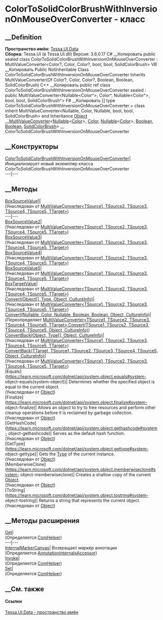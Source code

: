 # ColorToSolidColorBrushWithInversionOnMouseOverConverter - класс
##  __Definition
 **Пространство имён:** [Tessa.UI.Data](N_Tessa_UI_Data.htm)  
 **Сборка:** Tessa.UI (в Tessa.UI.dll) Версия: 3.6.0.17
C# __Копировать
     public sealed class ColorToSolidColorBrushWithInversionOnMouseOverConverter : MultiValueConverter<Color?, Color, Color?, bool, bool, SolidColorBrush>
VB __Копировать
     Public NotInheritable Class ColorToSolidColorBrushWithInversionOnMouseOverConverter
    	Inherits MultiValueConverter(Of Color?, Color, Color?, Boolean, Boolean, SolidColorBrush)
C++ __Копировать
     public ref class ColorToSolidColorBrushWithInversionOnMouseOverConverter sealed : public MultiValueConverter<Nullable<Color^>, Color^, Nullable<Color^>, bool, bool, SolidColorBrush^>
F# __Копировать
     [<SealedAttribute>]
    type ColorToSolidColorBrushWithInversionOnMouseOverConverter = 
        class
            inherit MultiValueConverter<Nullable<Color>, Color, Nullable<Color>, bool, bool, SolidColorBrush>
        end
Inheritance
    [Object](https://learn.microsoft.com/dotnet/api/system.object) __[MultiValueConverter](T_Tessa_UI_Data_MultiValueConverter_6.htm)<[Nullable](https://learn.microsoft.com/dotnet/api/system.nullable-1)<[Color](https://learn.microsoft.com/dotnet/api/system.windows.media.color)>, [Color](https://learn.microsoft.com/dotnet/api/system.windows.media.color), [Nullable](https://learn.microsoft.com/dotnet/api/system.nullable-1)<[Color](https://learn.microsoft.com/dotnet/api/system.windows.media.color)>, [Boolean](https://learn.microsoft.com/dotnet/api/system.boolean), [Boolean](https://learn.microsoft.com/dotnet/api/system.boolean), [SolidColorBrush](https://learn.microsoft.com/dotnet/api/system.windows.media.solidcolorbrush)> __ ColorToSolidColorBrushWithInversionOnMouseOverConverter
##  __Конструкторы
[ColorToSolidColorBrushWithInversionOnMouseOverConverter](M_Tessa_UI_Data_ColorToSolidColorBrushWithInversionOnMouseOverConverter__ctor.htm)|
Инициализирует новый экземпляр класса
ColorToSolidColorBrushWithInversionOnMouseOverConverter  
---|---  
##  __Методы
[BoxSourceValue1](M_Tessa_UI_Data_MultiValueConverter_6_BoxSourceValue1.htm)|  
(Унаследован от [MultiValueConverter<TSource1, TSource2, TSource3, TSource4,
TSource5, TTarget>](T_Tessa_UI_Data_MultiValueConverter_6.htm))  
---|---  
[BoxSourceValue2](M_Tessa_UI_Data_MultiValueConverter_6_BoxSourceValue2.htm)|  
(Унаследован от [MultiValueConverter<TSource1, TSource2, TSource3, TSource4,
TSource5, TTarget>](T_Tessa_UI_Data_MultiValueConverter_6.htm))  
[BoxSourceValue3](M_Tessa_UI_Data_MultiValueConverter_6_BoxSourceValue3.htm)|  
(Унаследован от [MultiValueConverter<TSource1, TSource2, TSource3, TSource4,
TSource5, TTarget>](T_Tessa_UI_Data_MultiValueConverter_6.htm))  
[BoxSourceValue4](M_Tessa_UI_Data_MultiValueConverter_6_BoxSourceValue4.htm)|  
(Унаследован от [MultiValueConverter<TSource1, TSource2, TSource3, TSource4,
TSource5, TTarget>](T_Tessa_UI_Data_MultiValueConverter_6.htm))  
[BoxSourceValue5](M_Tessa_UI_Data_MultiValueConverter_6_BoxSourceValue5.htm)|  
(Унаследован от [MultiValueConverter<TSource1, TSource2, TSource3, TSource4,
TSource5, TTarget>](T_Tessa_UI_Data_MultiValueConverter_6.htm))  
[BoxTargetValue](M_Tessa_UI_Data_MultiValueConverter_6_BoxTargetValue.htm)|  
(Унаследован от [MultiValueConverter<TSource1, TSource2, TSource3, TSource4,
TSource5, TTarget>](T_Tessa_UI_Data_MultiValueConverter_6.htm))  
[Convert(Object[], Type, Object,
CultureInfo)](M_Tessa_UI_Data_MultiValueConverter_6_Convert.htm)|  
(Унаследован от [MultiValueConverter<TSource1, TSource2, TSource3, TSource4,
TSource5, TTarget>](T_Tessa_UI_Data_MultiValueConverter_6.htm))  
[Convert(Nullable<Color>, Color, Nullable<Color>, Boolean, Boolean, Object,
CultureInfo)](M_Tessa_UI_Data_ColorToSolidColorBrushWithInversionOnMouseOverConverter_Convert.htm)|  
(Переопределяет [MultiValueConverter<TSource1, TSource2, TSource3, TSource4,
TSource5, TTarget>.Convert(TSource1, TSource2, TSource3, TSource4, TSource5,
Object, CultureInfo)](M_Tessa_UI_Data_MultiValueConverter_6_Convert_1.htm))  
[ConvertBack(Object, Type[], Object,
CultureInfo)](M_Tessa_UI_Data_MultiValueConverter_6_ConvertBack.htm)|  
(Унаследован от [MultiValueConverter<TSource1, TSource2, TSource3, TSource4,
TSource5, TTarget>](T_Tessa_UI_Data_MultiValueConverter_6.htm))  
[ConvertBack(TTarget, TSource1, TSource2, TSource3, TSource4, TSource5,
Object,
CultureInfo)](M_Tessa_UI_Data_MultiValueConverter_6_ConvertBack_1.htm)|  
(Унаследован от [MultiValueConverter<TSource1, TSource2, TSource3, TSource4,
TSource5, TTarget>](T_Tessa_UI_Data_MultiValueConverter_6.htm))  
[Equals](https://learn.microsoft.com/dotnet/api/system.object.equals#system-
object-equals\(system-object\))| Determines whether the specified object is
equal to the current object.  
(Унаследован от
[Object](https://learn.microsoft.com/dotnet/api/system.object))  
[Finalize](https://learn.microsoft.com/dotnet/api/system.object.finalize#system-
object-finalize)| Allows an object to try to free resources and perform other
cleanup operations before it is reclaimed by garbage collection.  
(Унаследован от
[Object](https://learn.microsoft.com/dotnet/api/system.object))  
[GetHashCode](https://learn.microsoft.com/dotnet/api/system.object.gethashcode#system-
object-gethashcode)| Serves as the default hash function.  
(Унаследован от
[Object](https://learn.microsoft.com/dotnet/api/system.object))  
[GetType](https://learn.microsoft.com/dotnet/api/system.object.gettype#system-
object-gettype)| Gets the
[Type](https://learn.microsoft.com/dotnet/api/system.type) of the current
instance.  
(Унаследован от
[Object](https://learn.microsoft.com/dotnet/api/system.object))  
[MemberwiseClone](https://learn.microsoft.com/dotnet/api/system.object.memberwiseclone#system-
object-memberwiseclone)| Creates a shallow copy of the current
[Object](https://learn.microsoft.com/dotnet/api/system.object).  
(Унаследован от
[Object](https://learn.microsoft.com/dotnet/api/system.object))  
[ToString](https://learn.microsoft.com/dotnet/api/system.object.tostring#system-
object-tostring)| Returns a string that represents the current object.  
(Унаследован от
[Object](https://learn.microsoft.com/dotnet/api/system.object))  
##  __Методы расширения
[Get](M_Tessa_Extensions_Default_Client_EDS_ComHelper_Get.htm)|  
(Определяется
[ComHelper](T_Tessa_Extensions_Default_Client_EDS_ComHelper.htm))  
---|---  
[InternalMarkerCanvas](M_Tessa_UI_Views_Charting_Annotations_AnnotationInternalsAccessor_InternalMarkerCanvas.htm)|
Возвращает маркер аннотации  
(Определяется
[AnnotationInternalsAccessor](T_Tessa_UI_Views_Charting_Annotations_AnnotationInternalsAccessor.htm))  
[Invoke](M_Tessa_Extensions_Default_Client_EDS_ComHelper_Invoke.htm)|  
(Определяется
[ComHelper](T_Tessa_Extensions_Default_Client_EDS_ComHelper.htm))  
[Set](M_Tessa_Extensions_Default_Client_EDS_ComHelper_Set.htm)|  
(Определяется
[ComHelper](T_Tessa_Extensions_Default_Client_EDS_ComHelper.htm))  
##  __См. также
#### Ссылки
[Tessa.UI.Data - пространство имён](N_Tessa_UI_Data.htm)
